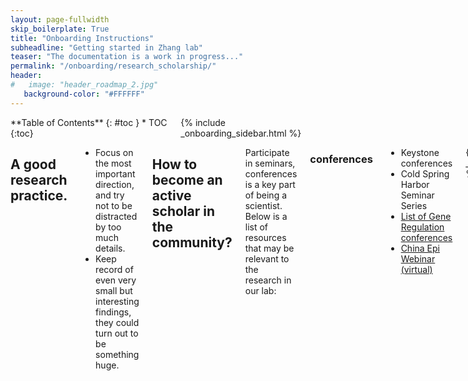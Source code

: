 ```yaml
---
layout: page-fullwidth
skip_boilerplate: True
title: "Onboarding Instructions"
subheadline: "Getting started in Zhang lab"
teaser: "The documentation is a work in progress..."
permalink: "/onboarding/research_scholarship/"
header:
#   image: "header_roadmap_2.jpg"
   background-color: "#FFFFFF"
---
```

<div class="row">
<div class="medium-4 columns" markdown="1">
<div class="panel radius" markdown="1">
**Table of Contents**
{: #toc }
*  TOC
{:toc}

</div>
{% include _onboarding_sidebar.html %} 
</div><!-- /.medium-4.columns -->

<div class="medium-8 columns" markdown="1">

## A good research practice. 
 * Focus on the most important direction, and try not to be distracted by too much details.
 * Keep record of even very small but interesting findings, they could turn out to be something huge.

## How to become an active scholar in the community? 
Participate in seminars, conferences is a key part of being a scientist. Below is a list of resources that may be relevant to the research in our lab:

### conferences 
 * Keystone conferences
 * Cold Spring Harbor Seminar Series
 * <a href="https://generegulation.org/conferences-2021/">List of Gene Regulation conferences </a>
 * <a href="https://space.bilibili.com/1461466443?spm_id_from=333.788.b_765f7570696e666f.2"> China Epi Webinar (virtual) </a>


{% include _improve_content.html %}
</div>
